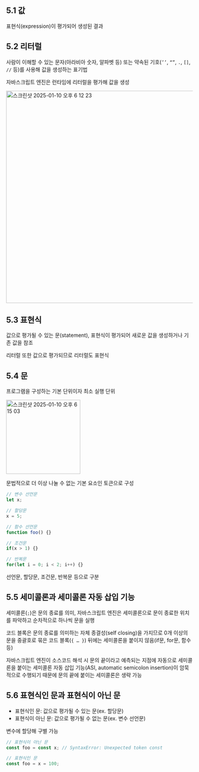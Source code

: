 ## 5.1 값

표현식(expression)이 평가되어 생성된 결과

## 5.2 리터럴

사람이 이해할 수 있는 문자(아라비아 숫자, 알파벳 등) 또는 약속된 기호(`’’`, `“”`, `.`, `[]`, `//` 등)를 사용해 값을 생성하는 표기법

자바스크립트 엔진은 런타임에 리터럴을 평가해 값을 생성

<img width="573" alt="스크린샷 2025-01-10 오후 6 12 23" src="https://github.com/user-attachments/assets/02b05d0d-1496-400c-8c07-c00f979e4ade" />

## 5.3 표현식

값으로 평가될 수 있는 문(statement), 표현식이 평가되어 새로운 값을 생성하거나 기존 값을 참조

리터럴 또한 값으로 평가되므로 리터럴도 표현식

## 5.4 문

프로그램을 구성하는 기본 단위이자 최소 실행 단위

<img width="200" alt="스크린샷 2025-01-10 오후 6 15 03" src="https://github.com/user-attachments/assets/5228c2ca-2159-44b3-8fc6-ff8380b66321" />

문법적으로 더 이상 나눌 수 없는 기본 요소인 토큰으로 구성

```jsx
// 변수 선언문
let x;

// 할당문
x = 5;

// 함수 선언문
function foo() {}

// 조건문
if(x > 1) {}

// 반복문
for(let i = 0; i < 2; i++) {}
```

선언문, 할당문, 조건문, 반복문 등으로 구분

## 5.5 세미콜론과 세미콜론 자동 삽입 기능

세미콜론(`;`)은 문의 종료를 의미, 자바스크립트 엔진은 세미콜론으로 문이 종료한 위치를 파악하고 순차적으로 하나씩 문을 실행

코드 블록은 문의 종료를 의미하는 자체 종결성(self closing)을 가지므로 0개 이상의 문을 중괄호로 묶은 코드 블록(`{ … }`) 뒤에는 세미콜론을 붙이지 않음(if문, for문, 함수 등)

자바스크립트 엔진이 소스코드 해석 시 문의 끝이라고 예측되는 지점에 자동으로 세미콜론을 붙이는 세미콜론 자동 삽입 기능(ASI, automatic semicolon insertion)이 암묵적으로 수행되기 때문에 문의 끝에 붙이는 세미콜론은 생략 가능

## 5.6 표현식인 문과 표현식이 아닌 문

- 표현식인 문: 값으로 평가될 수 있는 문(ex. 할당문)
- 표현식이 아닌 문: 값으로 평가될 수 없는 문(ex. 변수 선언문)

변수에 할당해 구별 가능

```jsx
// 표현식이 아닌 문
const foo = const x; // SyntaxError: Unexpected token const

// 표현식인 문
const foo = x = 100;
```
